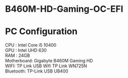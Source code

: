 # B460M-HD-Gaming-OC-EFI

# PC Configuration
CPU : Intel Core i5 10400<br/>
GPU : Intel UHD 630<br/>
RAM : 24GB<br/>
Motherboard: Gigabyte B460M Gaming HD<br/>
WIFI: TP Link USB Wifi TP Link WN725N<br/>
Bluetooth: TP-Link USB UB400 <br/>
